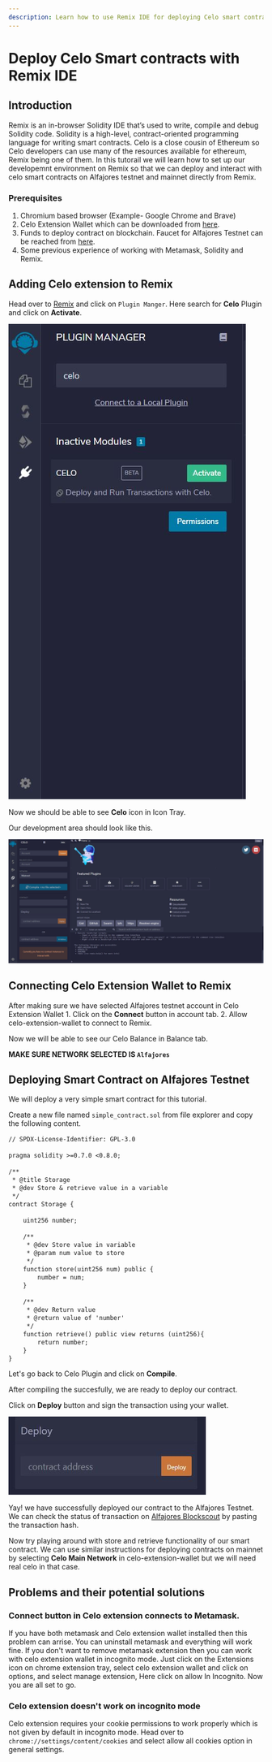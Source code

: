 ```yaml
---
description: Learn how to use Remix IDE for deploying Celo smart contracts
---
```


# Deploy Celo Smart contracts with Remix IDE

## Introduction

Remix is an in-browser Solidity IDE that’s used to write, compile and debug Solidity code. Solidity is a high-level, contract-oriented programming language for writing smart contracts. Celo is a close cousin of Ethereum so Celo developers can use many of the resources available for ethereum, Remix being one of them. In this tutorail we will learn how to set up our developemnt environment on Remix so that we can deploy and interact with celo smart contracts on Alfajores testnet and mainnet directly from Remix.

### Prerequisites

1. Chromium based browser \(Example- Google Chrome and Brave\)
2. Celo Extension Wallet which can be downloaded from [here](https://chrome.google.com/webstore/detail/celoextensionwallet/kkilomkmpmkbdnfelcpgckmpcaemjcdh?hl=en).
3. Funds to deploy contract on blockchain. Faucet for Alfajores Testnet can be reached from [here](https://celo.org/developers/faucet).
4. Some previous experience of working with Metamask, Solidity and Remix.

## Adding Celo extension to Remix

Head over to [Remix](https://remix.ethereum.org/) and click on `Plugin Manger`. Here search for **Celo** Plugin and click on **Activate**.

![](../../../.gitbook/assets/celo-extension-first.JPG)

Now we should be able to see **Celo** icon in Icon Tray.

Our development area should look like this.

![](../../../.gitbook/assets/celo-extension-added.JPG)

## Connecting Celo Extension Wallet to Remix

After making sure we have selected Alfajores testnet account in Celo Extension Wallet 1. Click on the **Connect** button in account tab. 2. Allow celo-extension-wallet to connect to Remix.

Now we will be able to see our Celo Balance in Balance tab.

**MAKE SURE NETWORK SELECTED IS `Alfajores`**

## Deploying Smart Contract on Alfajores Testnet

We will deploy a very simple smart contract for this tutorial.

Create a new file named `simple_contract.sol` from file explorer and copy the following content.

```text
// SPDX-License-Identifier: GPL-3.0

pragma solidity >=0.7.0 <0.8.0;

/**
 * @title Storage
 * @dev Store & retrieve value in a variable
 */
contract Storage {

    uint256 number;

    /**
     * @dev Store value in variable
     * @param num value to store
     */
    function store(uint256 num) public {
        number = num;
    }

    /**
     * @dev Return value 
     * @return value of 'number'
     */
    function retrieve() public view returns (uint256){
        return number;
    }
}
```

Let's go back to Celo Plugin and click on **Compile**.

After compiling the succesfully, we are ready to deploy our contract.

Click on **Deploy** button and sign the transaction using your wallet.

![](../../../.gitbook/assets/celo-extension-deploy-button%20%281%29%20%281%29%20%281%29.JPG)

Yay! we have successfully deployed our contract to the Alfajores Testnet. We can check the status of transaction on [Alfajores Blockscout](https://alfajores-blockscout.celo-testnet.org/) by pasting the transaction hash.

Now try playing around with store and retrieve functionality of our smart contract. We can use similar instructions for deploying contracts on mainnet by selecting **Celo Main Network** in celo-extension-wallet but we will need real celo in that case.

## Problems and their potential solutions

### Connect button in Celo extension connects to Metamask.

If you have both metamask and Celo extension wallet installed then this problem can arrise. You can uninstall metamask and everything will work fine. If you don't want to remove metamask extension then you can work with celo extension wallet in incognito mode. Just click on the Extensions icon on chrome extension tray, select celo extension wallet and click on options, and select manage extension, Here click on allow In Incognito. Now you are all set to go.

### Celo extension doesn't work on incognito mode

Celo extension requires your cookie permissions to work properly which is not given by default in incognito mode. Head over to `chrome://settings/content/cookies` and select allow all cookies option in general settings.

